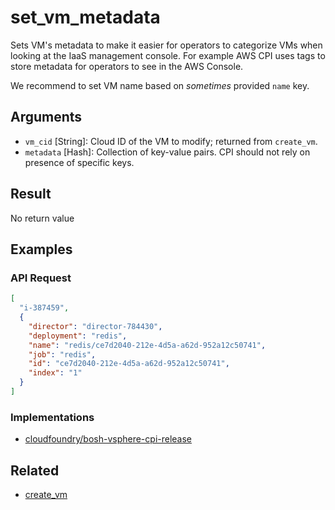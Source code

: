 # set_vm_metadata

Sets VM's metadata to make it easier for operators to categorize VMs when looking at the IaaS management console. For example AWS CPI uses tags to store metadata for operators to see in the AWS Console.

We recommend to set VM name based on *sometimes* provided `name` key.


## Arguments

 * `vm_cid` [String]: Cloud ID of the VM to modify; returned from `create_vm`.
 * `metadata` [Hash]: Collection of key-value pairs. CPI should not rely on presence of specific keys.


## Result

No return value


## Examples


### API Request

```json
[
  "i-387459",
  {
    "director": "director-784430",
    "deployment": "redis",
    "name": "redis/ce7d2040-212e-4d5a-a62d-952a12c50741",
    "job": "redis",
    "id": "ce7d2040-212e-4d5a-a62d-952a12c50741",
    "index": "1"
  }
]
```


### Implementations

 * [cloudfoundry/bosh-vsphere-cpi-release](https://github.com/cloudfoundry/bosh-vsphere-cpi-release/blob/dfe878579cbab768af07a12bb5543cd016cbb762/src/vsphere_cpi/lib/cloud/vsphere/cloud.rb#L433)


## Related

 * [create_vm](create-vm.md)
